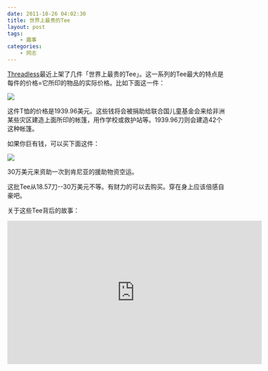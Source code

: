 ```yaml
---
date: 2011-10-26 04:02:30
title: 世界上最贵的Tee
layout: post
tags:
    - 趣事
categories:
    - 网志
---
```

[Threadless](http://www.threadless.com/UNICEF)最近上架了几件「世界上最贵的Tee」。这一系列的Tee最大的特点是每件的价格=它所印的物品的实际价格。比如下面这一件：

![](https://lh4.googleusercontent.com/-vjb79mACElo/TvwsW7QkWWI/AAAAAAABioc/wTKenTVECF0/s800/636x460shirt_guys_01.jpeg)

这件T恤的价格是1939.96美元。这些钱将会被捐助给联合国儿童基金会来给非洲某些灾区建造上面所印的帐篷，用作学校或救护站等。1939.96刀则会建造42个这种帐篷。

如果你巨有钱，可以买下面这件：

![](https://lh6.googleusercontent.com/-HhORiSuCLZQ/TvwsWyuGeHI/AAAAAAABiog/QGNKlCVNSAc/s800/636x460shirt_girls_01.jpeg)

30万美元来资助一次到肯尼亚的援助物资空运。

这批Tee从18.57刀--30万美元不等。有财力的可以去购买。穿在身上应该倍感自豪吧。

关于这些Tee背后的故事：

<iframe src="http://player.vimeo.com/video/31042918?title=0&amp;byline=0&amp;portrait=0" frameborder="0" width="580" height="326"></iframe>
